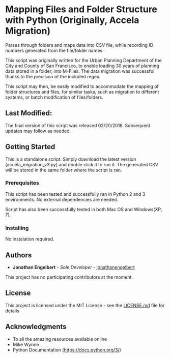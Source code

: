 # Mapping Files and Folder Structure with Python (Originally, Accela Migration)

Parses through folders and maps data into CSV file, while recording ID numbers generated from the file/folder names.

This script was originally written for the Urban Planning Department of the City and County of San Francisco, to enable loading 30 years of planning data stored in a folder, into M-Files. The data migration was successful thanks to the precision of the included regex.

This script may then, be easily modified to accommodate the mapping of folder structures and files, for similar tasks, such as migration to different systems, or batch modification of files/folders.

## Last Modified:

The final version of this script was released 02/20/2018.
Subsequent updates may follow as needed.

## Getting Started

This is a standalone script. Simply download the latest version (accela_migration_v3.py) and double click it to run it. The generated CSV will be stored in the same folder where the script is ran.

### Prerequisites

This script has been tested and successfully ran in Python 2 and 3 environments. No external dependencies are needed.

Script has also been successfully tested in both Mac OS and Windows(XP, 7).

### Installing

No instalation required.

## Authors

* **Jonathan Engelbert** - *Sole Developer* - [jonathanengelbert](https://github.com/jonathanengelbert/)

This project has no participating contributors at the moment.

## License

This project is licensed under the MIT License - see the [LICENSE.md](LICENSE.md) file for details

## Acknowledgments

* To all the amazing resources available online
* Mike Wynne
* Python Documentation (https://docs.python.org/3/)
